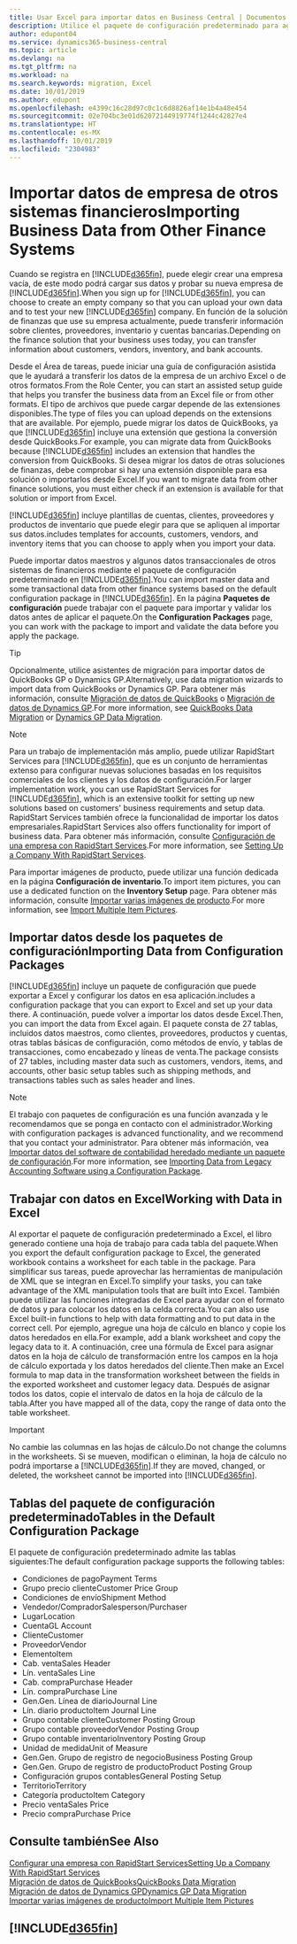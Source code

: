 ```yaml
---
title: Usar Excel para importar datos en Business Central | Documentos de Microsoft
description: Utilice el paquete de configuración predeterminado para agregar datos de cliente en Excel e importar los datos en Business Central.
author: edupont04
ms.service: dynamics365-business-central
ms.topic: article
ms.devlang: na
ms.tgt_pltfrm: na
ms.workload: na
ms.search.keywords: migration, Excel
ms.date: 10/01/2019
ms.author: edupont
ms.openlocfilehash: e4399c16c28d97c0c1c6d8826af14e1b4a48e454
ms.sourcegitcommit: 02e704bc3e01d62072144919774f1244c42827e4
ms.translationtype: HT
ms.contentlocale: es-MX
ms.lasthandoff: 10/01/2019
ms.locfileid: "2304983"
---
```

# <a name="importing-business-data-from-other-finance-systems"></a><span data-ttu-id="3d3af-103">Importar datos de empresa de otros sistemas financieros</span><span class="sxs-lookup"><span data-stu-id="3d3af-103">Importing Business Data from Other Finance Systems</span></span>
<span data-ttu-id="3d3af-104">Cuando se registra en [!INCLUDE[d365fin](includes/d365fin_md.md)], puede elegir crear una empresa vacía, de este modo podrá cargar sus datos y probar su nueva empresa de [!INCLUDE[d365fin](includes/d365fin_md.md)].</span><span class="sxs-lookup"><span data-stu-id="3d3af-104">When you sign up for [!INCLUDE[d365fin](includes/d365fin_md.md)], you can choose to create an empty company so that you can upload your own data and to test your new [!INCLUDE[d365fin](includes/d365fin_md.md)] company.</span></span> <span data-ttu-id="3d3af-105">En función de la solución de finanzas que use su empresa actualmente, puede transferir información sobre clientes, proveedores, inventario y cuentas bancarias.</span><span class="sxs-lookup"><span data-stu-id="3d3af-105">Depending on the finance solution that your business uses today, you can transfer information about customers, vendors, inventory, and bank accounts.</span></span>  

<span data-ttu-id="3d3af-106">Desde el Área de tareas, puede iniciar una guía de configuración asistida que le ayudará a transferir los datos de la empresa de un archivo Excel o de otros formatos.</span><span class="sxs-lookup"><span data-stu-id="3d3af-106">From the Role Center, you can start an assisted setup guide that helps you transfer the business data from an Excel file or from other formats.</span></span> <span data-ttu-id="3d3af-107">El tipo de archivos que puede cargar depende de las extensiones disponibles.</span><span class="sxs-lookup"><span data-stu-id="3d3af-107">The type of files you can upload depends on the extensions that are available.</span></span> <span data-ttu-id="3d3af-108">Por ejemplo, puede migrar los datos de QuickBooks, ya que [!INCLUDE[d365fin](includes/d365fin_md.md)] incluye una extensión que gestiona la conversión desde QuickBooks.</span><span class="sxs-lookup"><span data-stu-id="3d3af-108">For example, you can migrate data from QuickBooks because [!INCLUDE[d365fin](includes/d365fin_md.md)] includes an extension that handles the conversion from QuickBooks.</span></span> <span data-ttu-id="3d3af-109">Si desea migrar los datos de otras soluciones de finanzas, debe comprobar si hay una extensión disponible para esa solución o importarlos desde Excel.</span><span class="sxs-lookup"><span data-stu-id="3d3af-109">If you want to migrate data from other finance solutions, you must either check if an extension is available for that solution or import from Excel.</span></span>  

[!INCLUDE[d365fin](includes/d365fin_md.md)] <span data-ttu-id="3d3af-110">incluye plantillas de cuentas, clientes, proveedores y productos de inventario que puede elegir para que se apliquen al importar sus datos.</span><span class="sxs-lookup"><span data-stu-id="3d3af-110">includes templates for accounts, customers, vendors, and inventory items that you can choose to apply when you import your data.</span></span>

<span data-ttu-id="3d3af-111">Puede importar datos maestros y algunos datos transaccionales de otros sistemas de financieros mediante el paquete de configuración predeterminado en [!INCLUDE[d365fin](includes/d365fin_md.md)].</span><span class="sxs-lookup"><span data-stu-id="3d3af-111">You can import master data and some transactional data from other finance systems based on the default configuration package in [!INCLUDE[d365fin](includes/d365fin_md.md)].</span></span> <span data-ttu-id="3d3af-112">En la página **Paquetes de configuración** puede trabajar con el paquete para importar y validar los datos antes de aplicar el paquete.</span><span class="sxs-lookup"><span data-stu-id="3d3af-112">On the **Configuration Packages** page, you can work with the package to import and validate the data before you apply the package.</span></span>  

> [!TIP]  
> <span data-ttu-id="3d3af-113">Opcionalmente, utilice asistentes de migración para importar datos de QuickBooks GP o Dynamics GP.</span><span class="sxs-lookup"><span data-stu-id="3d3af-113">Alternatively, use data migration wizards to import data from QuickBooks or Dynamics GP.</span></span> <span data-ttu-id="3d3af-114">Para obtener más información, consulte [Migración de datos de QuickBooks](ui-extensions-quickbooks-data-migration.md) o [Migración de datos de Dynamics GP](ui-extensions-dynamicsgp-data-migration.md).</span><span class="sxs-lookup"><span data-stu-id="3d3af-114">For more information, see [QuickBooks Data Migration](ui-extensions-quickbooks-data-migration.md) or [Dynamics GP Data Migration](ui-extensions-dynamicsgp-data-migration.md).</span></span>

> [!NOTE]  
> <span data-ttu-id="3d3af-115">Para un trabajo de implementación más amplio, puede utilizar RapidStart Services para [!INCLUDE[d365fin](includes/d365fin_md.md)], que es un conjunto de herramientas extenso para configurar nuevas soluciones basadas en los requisitos comerciales de los clientes y los datos de configuración.</span><span class="sxs-lookup"><span data-stu-id="3d3af-115">For larger implementation work, you can use RapidStart Services for [!INCLUDE[d365fin](includes/d365fin_md.md)], which is an extensive toolkit for setting up new solutions based on customers' business requirements and setup data.</span></span> <span data-ttu-id="3d3af-116">RapidStart Services también ofrece la funcionalidad de importar los datos empresariales.</span><span class="sxs-lookup"><span data-stu-id="3d3af-116">RapidStart Services also offers functionality for import of business data.</span></span> <span data-ttu-id="3d3af-117">Para obtener más información, consulte [Configuración de una empresa con RapidStart Services](admin-set-up-a-company-with-rapidstart.md).</span><span class="sxs-lookup"><span data-stu-id="3d3af-117">For more information, see [Setting Up a Company With RapidStart Services](admin-set-up-a-company-with-rapidstart.md).</span></span>

<span data-ttu-id="3d3af-118">Para importar imágenes de producto, puede utilizar una función dedicada en la página **Configuración de inventario**.</span><span class="sxs-lookup"><span data-stu-id="3d3af-118">To import item pictures, you can use a dedicated function on the **Inventory Setup** page.</span></span> <span data-ttu-id="3d3af-119">Para obtener más información, consulte [Importar varias imágenes de producto](inventory-how-import-item-pictures.md).</span><span class="sxs-lookup"><span data-stu-id="3d3af-119">For more information, see [Import Multiple Item Pictures](inventory-how-import-item-pictures.md).</span></span>

## <a name="importing-data-from-configuration-packages"></a><span data-ttu-id="3d3af-120">Importar datos desde los paquetes de configuración</span><span class="sxs-lookup"><span data-stu-id="3d3af-120">Importing Data from Configuration Packages</span></span>
[!INCLUDE[d365fin](includes/d365fin_md.md)] <span data-ttu-id="3d3af-121">incluye un paquete de configuración que puede exportar a Excel y configurar los datos en esa aplicación.</span><span class="sxs-lookup"><span data-stu-id="3d3af-121">includes a configuration package that you can export to Excel and set up your data there.</span></span> <span data-ttu-id="3d3af-122">A continuación, puede volver a importar los datos desde Excel.</span><span class="sxs-lookup"><span data-stu-id="3d3af-122">Then, you can import the data from Excel again.</span></span> <span data-ttu-id="3d3af-123">El paquete consta de 27 tablas, incluidos datos maestros, como clientes, proveedores, productos y cuentas, otras tablas básicas de configuración, como métodos de envío, y tablas de transacciones, como encabezado y líneas de venta.</span><span class="sxs-lookup"><span data-stu-id="3d3af-123">The package consists of 27 tables, including master data such as customers, vendors, items, and accounts, other basic setup tables such as shipping methods, and transactions tables such as sales header and lines.</span></span>  

> [!NOTE]  
>   <span data-ttu-id="3d3af-124">El trabajo con paquetes de configuración es una función avanzada y le recomendamos que se ponga en contacto con el administrador.</span><span class="sxs-lookup"><span data-stu-id="3d3af-124">Working with configuration packages is advanced functionality, and we recommend that you contact your administrator.</span></span> <span data-ttu-id="3d3af-125">Para obtener más información, vea [Importar datos del software de contabilidad heredado mediante un paquete de configuración](across-import-data-configuration-packages.md).</span><span class="sxs-lookup"><span data-stu-id="3d3af-125">For more information, see [Importing Data from Legacy Accounting Software using a Configuration Package](across-import-data-configuration-packages.md).</span></span>

## <a name="working-with-data-in-excel"></a><span data-ttu-id="3d3af-126">Trabajar con datos en Excel</span><span class="sxs-lookup"><span data-stu-id="3d3af-126">Working with Data in Excel</span></span>
<span data-ttu-id="3d3af-127">Al exportar el paquete de configuración predeterminado a Excel, el libro generado contiene una hoja de trabajo para cada tabla del paquete.</span><span class="sxs-lookup"><span data-stu-id="3d3af-127">When you export the default configuration package to Excel, the generated workbook contains a worksheet for each table in the package.</span></span> <span data-ttu-id="3d3af-128">Para simplificar sus tareas, puede aprovechar las herramientas de manipulación de XML que se integran en Excel.</span><span class="sxs-lookup"><span data-stu-id="3d3af-128">To simplify your tasks, you can take advantage of the XML manipulation tools that are built into Excel.</span></span> <span data-ttu-id="3d3af-129">También puede utilizar las funciones integradas de Excel para ayudar con el formato de datos y para colocar los datos en la celda correcta.</span><span class="sxs-lookup"><span data-stu-id="3d3af-129">You can also use Excel built-in functions to help with data formatting and to put data in the correct cell.</span></span> <span data-ttu-id="3d3af-130">Por ejemplo, agregue una hoja de cálculo en blanco y copie los datos heredados en ella.</span><span class="sxs-lookup"><span data-stu-id="3d3af-130">For example, add a blank worksheet and copy the legacy data to it.</span></span> <span data-ttu-id="3d3af-131">A continuación, cree una fórmula de Excel para asignar datos en la hoja de cálculo de transformación entre los campos en la hoja de cálculo exportada y los datos heredados del cliente.</span><span class="sxs-lookup"><span data-stu-id="3d3af-131">Then make an Excel formula to map data in the transformation worksheet between the fields in the exported worksheet and customer legacy data.</span></span> <span data-ttu-id="3d3af-132">Después de asignar todos los datos, copie el intervalo de datos en la hoja de cálculo de la tabla.</span><span class="sxs-lookup"><span data-stu-id="3d3af-132">After you have mapped all of the data, copy the range of data onto the table worksheet.</span></span>  

> [!IMPORTANT]  
>  <span data-ttu-id="3d3af-133">No cambie las columnas en las hojas de cálculo.</span><span class="sxs-lookup"><span data-stu-id="3d3af-133">Do not change the columns in the worksheets.</span></span> <span data-ttu-id="3d3af-134">Si se mueven, modifican o eliminan, la hoja de cálculo no podrá importarse a [!INCLUDE[d365fin](includes/d365fin_md.md)].</span><span class="sxs-lookup"><span data-stu-id="3d3af-134">If they are moved, changed, or deleted, the worksheet cannot be imported into [!INCLUDE[d365fin](includes/d365fin_md.md)].</span></span>

## <a name="tables-in-the-default-configuration-package"></a><span data-ttu-id="3d3af-135">Tablas del paquete de configuración predeterminado</span><span class="sxs-lookup"><span data-stu-id="3d3af-135">Tables in the Default Configuration Package</span></span>
<span data-ttu-id="3d3af-136">El paquete de configuración predeterminado admite las tablas siguientes:</span><span class="sxs-lookup"><span data-stu-id="3d3af-136">The default configuration package supports the following tables:</span></span>

-   <span data-ttu-id="3d3af-137">Condiciones de pago</span><span class="sxs-lookup"><span data-stu-id="3d3af-137">Payment Terms</span></span>
-   <span data-ttu-id="3d3af-138">Grupo precio cliente</span><span class="sxs-lookup"><span data-stu-id="3d3af-138">Customer Price Group</span></span>
-   <span data-ttu-id="3d3af-139">Condiciones de envío</span><span class="sxs-lookup"><span data-stu-id="3d3af-139">Shipment Method</span></span>
-   <span data-ttu-id="3d3af-140">Vendedor/Comprador</span><span class="sxs-lookup"><span data-stu-id="3d3af-140">Salesperson/Purchaser</span></span>
-   <span data-ttu-id="3d3af-141">Lugar</span><span class="sxs-lookup"><span data-stu-id="3d3af-141">Location</span></span>
-   <span data-ttu-id="3d3af-142">Cuenta</span><span class="sxs-lookup"><span data-stu-id="3d3af-142">GL Account</span></span>
-   <span data-ttu-id="3d3af-143">Cliente</span><span class="sxs-lookup"><span data-stu-id="3d3af-143">Customer</span></span>
-   <span data-ttu-id="3d3af-144">Proveedor</span><span class="sxs-lookup"><span data-stu-id="3d3af-144">Vendor</span></span>
-   <span data-ttu-id="3d3af-145">Elemento</span><span class="sxs-lookup"><span data-stu-id="3d3af-145">Item</span></span>
-   <span data-ttu-id="3d3af-146">Cab. venta</span><span class="sxs-lookup"><span data-stu-id="3d3af-146">Sales Header</span></span>
-   <span data-ttu-id="3d3af-147">Lín. venta</span><span class="sxs-lookup"><span data-stu-id="3d3af-147">Sales Line</span></span>
-   <span data-ttu-id="3d3af-148">Cab. compra</span><span class="sxs-lookup"><span data-stu-id="3d3af-148">Purchase Header</span></span>
-   <span data-ttu-id="3d3af-149">Lín. compra</span><span class="sxs-lookup"><span data-stu-id="3d3af-149">Purchase Line</span></span>
-   <span data-ttu-id="3d3af-150">Gen.</span><span class="sxs-lookup"><span data-stu-id="3d3af-150">Gen.</span></span> <span data-ttu-id="3d3af-151">Línea de diario</span><span class="sxs-lookup"><span data-stu-id="3d3af-151">Journal Line</span></span>
-   <span data-ttu-id="3d3af-152">Lín. diario producto</span><span class="sxs-lookup"><span data-stu-id="3d3af-152">Item Journal Line</span></span>
-   <span data-ttu-id="3d3af-153">Grupo contable cliente</span><span class="sxs-lookup"><span data-stu-id="3d3af-153">Customer Posting Group</span></span>
-   <span data-ttu-id="3d3af-154">Grupo contable proveedor</span><span class="sxs-lookup"><span data-stu-id="3d3af-154">Vendor Posting Group</span></span>
-   <span data-ttu-id="3d3af-155">Grupo contable inventario</span><span class="sxs-lookup"><span data-stu-id="3d3af-155">Inventory Posting Group</span></span>
-   <span data-ttu-id="3d3af-156">Unidad de medida</span><span class="sxs-lookup"><span data-stu-id="3d3af-156">Unit of Measure</span></span>
-   <span data-ttu-id="3d3af-157">Gen.</span><span class="sxs-lookup"><span data-stu-id="3d3af-157">Gen.</span></span> <span data-ttu-id="3d3af-158">Grupo de registro de negocio</span><span class="sxs-lookup"><span data-stu-id="3d3af-158">Business Posting Group</span></span>
-   <span data-ttu-id="3d3af-159">Gen.</span><span class="sxs-lookup"><span data-stu-id="3d3af-159">Gen.</span></span> <span data-ttu-id="3d3af-160">Grupo de registro de producto</span><span class="sxs-lookup"><span data-stu-id="3d3af-160">Product Posting Group</span></span>
-   <span data-ttu-id="3d3af-161">Configuración grupos contables</span><span class="sxs-lookup"><span data-stu-id="3d3af-161">General Posting Setup</span></span>
-   <span data-ttu-id="3d3af-162">Territorio</span><span class="sxs-lookup"><span data-stu-id="3d3af-162">Territory</span></span>
-   <span data-ttu-id="3d3af-163">Categoría producto</span><span class="sxs-lookup"><span data-stu-id="3d3af-163">Item Category</span></span>
-   <span data-ttu-id="3d3af-164">Precio venta</span><span class="sxs-lookup"><span data-stu-id="3d3af-164">Sales Price</span></span>
-   <span data-ttu-id="3d3af-165">Precio compra</span><span class="sxs-lookup"><span data-stu-id="3d3af-165">Purchase Price</span></span>

## <a name="see-also"></a><span data-ttu-id="3d3af-166">Consulte también</span><span class="sxs-lookup"><span data-stu-id="3d3af-166">See Also</span></span>
[<span data-ttu-id="3d3af-167">Configurar una empresa con RapidStart Services</span><span class="sxs-lookup"><span data-stu-id="3d3af-167">Setting Up a Company With RapidStart Services</span></span>](admin-set-up-a-company-with-rapidstart.md)  
[<span data-ttu-id="3d3af-168">Migración de datos de QuickBooks</span><span class="sxs-lookup"><span data-stu-id="3d3af-168">QuickBooks Data Migration</span></span>](ui-extensions-quickbooks-data-migration.md)  
[<span data-ttu-id="3d3af-169">Migración de datos de Dynamics GP</span><span class="sxs-lookup"><span data-stu-id="3d3af-169">Dynamics GP Data Migration</span></span>](ui-extensions-dynamicsgp-data-migration.md)  
[<span data-ttu-id="3d3af-170">Importar varias imágenes de producto</span><span class="sxs-lookup"><span data-stu-id="3d3af-170">Import Multiple Item Pictures</span></span>](inventory-how-import-item-pictures.md)

## [!INCLUDE[d365fin](includes/free_trial_md.md)]  
